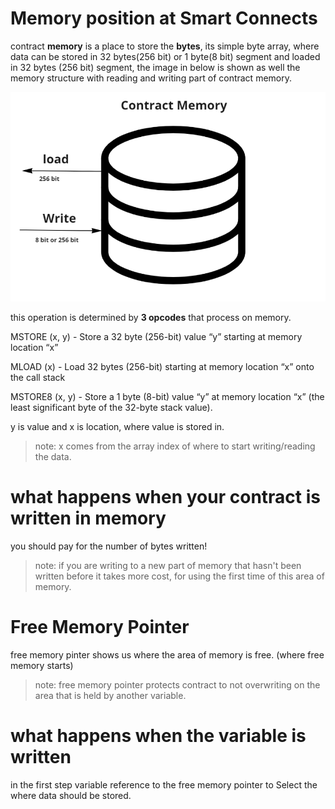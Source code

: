 # Memory position at Smart Connects 

contract **memory** is a place to store the **bytes**, its simple byte array, where data can be stored in 32 bytes(256 bit) or 1 byte(8 bit) segment and loaded in 32 bytes (256 bit) segment, the image in below is shown as well the memory structure with reading and writing part of contract memory.

![memory](mmry.png)

this operation is determined by **3 opcodes** that process on memory.

MSTORE (x, y) - Store a 32 byte (256-bit) value “y” starting at memory location “x”

MLOAD (x) - Load 32 bytes (256-bit) starting at memory location “x” onto the call stack

MSTORE8 (x, y) - Store a 1 byte (8-bit) value “y” at memory location “x” (the least significant byte of the 32-byte stack value).

y is value and x is location, where value is stored in.

> note: x comes from the array index of where to start writing/reading the data. 

# what happens when your contract is written in memory 

 you should pay for the number of bytes written! 

> note: if you are writing to a new part of memory that hasn't been written before it takes more cost, for using the first time of this area of memory.

# Free Memory Pointer

free memory pinter shows us where the area of memory is free. (where free memory starts)

> note: free memory pointer protects contract to not overwriting on the area that is held by another variable.

# what happens when the variable is written 

in the first step variable reference to the free memory pointer to Select the where data should be stored.



